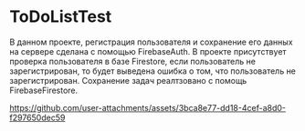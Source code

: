 # ToDoListTest

В данном проекте, регистрация пользователя и сохранение его данных на сервере сделана с помощью FirebaseAuth.
В проекте присутствует проверка пользователя в базе Firestore, если пользователь не зарегистрирован, то будет выведена ошибка о том, что пользователь не зарегистрирован.
Сохранение задач реалтзовано с помощь FirebaseFirestore.

https://github.com/user-attachments/assets/3bca8e77-dd18-4cef-a8d0-f297650dec59


